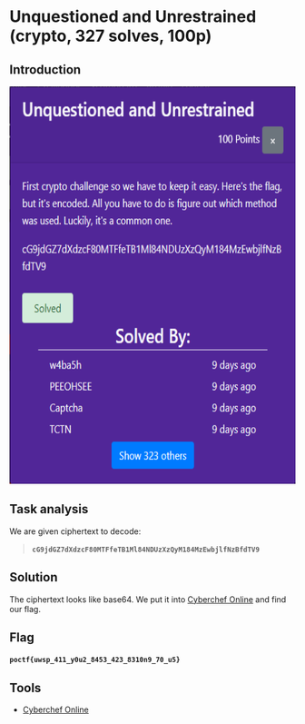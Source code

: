 # Unquestioned and Unrestrained (crypto, 327 solves, 100p)

## Introduction

<p align="left">
  <img height=700 img src=./readme_assets/base64-challenge.PNG/>
</p>

## Task analysis

We are given ciphertext to decode: 
> **`cG9jdGZ7dXdzcF80MTFfeTB1Ml84NDUzXzQyM184MzEwbjlfNzBfdTV9`** 

## Solution

The ciphertext looks like base64. We put it into [Cyberchef Online](https://gchq.github.io/CyberChef/) and find our flag.

## Flag

**`poctf{uwsp_411_y0u2_8453_423_8310n9_70_u5}`**

## Tools

- [Cyberchef Online](https://gchq.github.io/CyberChef/)

